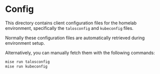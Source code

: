 # Config

This directory contains client configuration files for the homelab environment, specifically the `talosconfig` and `kubeconfig` files.

Normally these configuration files are automatically retrieved during environment setup.

Alternatively, you can manually fetch them with the following commands:

```bash
mise run talosconfig
mise run kubeconfig
```

